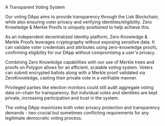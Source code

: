 A Transparent Voting System

Our voting DApp aims to provide transparency through the Lisk Blockchain, while also ensuring voter privacy and verifying identities/eligibility. Zero Knowledge & Merkle Proofs  is uniquely positioned to help achieve this.

As an independent decentralized identity platform, Zero Knowledge & Merkle Proofs leverages cryptography without exposing sensitive data. It can validate voter credentials and attributes using zero-knowledge proofs, confirming eligibility for our DApp without compromising a user's privacy.

Combining Zero Knowledge capabilities with our use of Merkle trees and proofs on Polygon allows for an efficient, scalable voting system. Voters can submit encrypted ballots along with a Merkle proof validated via ZeroKnowledge, casting their private vote in a verifiable manner.

Privileged parties like election monitors could still audit aggregate voting data on-chain for transparency. But individual votes and identities are kept private, increasing participation and trust in the system.

The voting DApp maximizes both voter privacy protection and transparency demands - two crucial but sometimes conflicting requirements for any legitimate democratic voting process.
